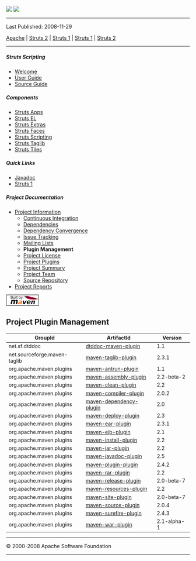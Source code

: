 <span id="bannerLeft">[![](http://www.apache.org/images/asf-logo.gif)](http://www.apache.org/)</span> <span id="bannerRight">[![](images/struts.gif)]()</span>

------------------------------------------------------------------------

Last Published: 2008-11-29

[Apache](http://www.apache.org/) | [Struts 2](2.x/) | [Struts 1](1.x/) | [Struts 1](1.x/) | [Struts 2](2.x/)

------------------------------------------------------------------------

##### Struts Scripting

-   [Welcome](index.html.md)
-   [User Guide](user-guide.html.md)
-   [Source Guide](source-guide.html.md)

##### Components

-   [Struts Apps](../struts-apps/index.html.md)
-   [Struts EL](../struts-el/index.html.md)
-   [Struts Extras](../struts-extras/index.html.md)
-   [Struts Faces](../struts-faces/index.html.md)
-   [Struts Scripting](../struts-scripting/index.html.md)
-   [Struts Taglib](../struts-taglib/index.html.md)
-   [Struts Tiles](../struts-tiles/index.html.md)

##### Quick Links

-   [Javadoc](apidocs/index.html.md)
-   [Struts 1](../index.html.md)

##### Project Documentation

-   [Project Information](project-info.html.md)
    -   [Continuous Integration](integration.html.md)
    -   [Dependencies](dependencies.html.md)
    -   [Dependency Convergence](dependency-convergence.html.md)
    -   [Issue Tracking](issue-tracking.html.md)
    -   [Mailing Lists](mail-lists.html.md)
    -   **Plugin Management**
    -   [Project License](license.html.md)
    -   [Project Plugins](plugins.html.md)
    -   [Project Summary](project-summary.html.md)
    -   [Project Team](team-list.html.md)
    -   [Source Repository](source-repository.html.md)
-   [Project Reports](project-reports.html.md)

[![Built by Maven](./images/logos/maven-feather.png)](http://maven.apache.org/ "Built by Maven")

Project Plugin Management
-------------------------

| GroupId                      | ArtifactId                                                                         | Version     |
|------------------------------|------------------------------------------------------------------------------------|-------------|
| net.sf.dtddoc                | [dtddoc-maven-plugin](http://dtddoc.sourceforge.net/maven2/)                       | 1.1         |
| net.sourceforge.maven-taglib | [maven-taglib-plugin](http://maven-taglib.sf.net/m2)                               | 2.3.1       |
| org.apache.maven.plugins     | [maven-antrun-plugin](http://maven.apache.org/plugins/maven-antrun-plugin)         | 1.1         |
| org.apache.maven.plugins     | [maven-assembly-plugin](http://maven.apache.org/plugins/maven-assembly-plugin)     | 2.2-beta-2  |
| org.apache.maven.plugins     | [maven-clean-plugin](http://maven.apache.org/plugins/maven-clean-plugin)           | 2.2         |
| org.apache.maven.plugins     | [maven-compiler-plugin](http://maven.apache.org/plugins/maven-compiler-plugin)     | 2.0.2       |
| org.apache.maven.plugins     | [maven-dependency-plugin](http://maven.apache.org/plugins/maven-dependency-plugin) | 2.0         |
| org.apache.maven.plugins     | [maven-deploy-plugin](http://maven.apache.org/plugins/maven-deploy-plugin)         | 2.3         |
| org.apache.maven.plugins     | [maven-ear-plugin](http://maven.apache.org/plugins/maven-ear-plugin)               | 2.3.1       |
| org.apache.maven.plugins     | [maven-ejb-plugin](http://maven.apache.org/plugins/maven-ejb-plugin)               | 2.1         |
| org.apache.maven.plugins     | [maven-install-plugin](http://maven.apache.org/plugins/maven-install-plugin)       | 2.2         |
| org.apache.maven.plugins     | [maven-jar-plugin](http://maven.apache.org/plugins/maven-jar-plugin)               | 2.2         |
| org.apache.maven.plugins     | [maven-javadoc-plugin](http://maven.apache.org/plugins/maven-javadoc-plugin)       | 2.5         |
| org.apache.maven.plugins     | [maven-plugin-plugin](http://maven.apache.org/plugins/maven-plugin-plugin)         | 2.4.2       |
| org.apache.maven.plugins     | [maven-rar-plugin](http://maven.apache.org/plugins/maven-rar-plugin)               | 2.2         |
| org.apache.maven.plugins     | [maven-release-plugin](http://maven.apache.org/maven-release/maven-release-plugin) | 2.0-beta-7  |
| org.apache.maven.plugins     | [maven-resources-plugin](http://maven.apache.org/plugins/maven-resources-plugin)   | 2.2         |
| org.apache.maven.plugins     | [maven-site-plugin](http://maven.apache.org/plugins/maven-site-plugin)             | 2.0-beta-7  |
| org.apache.maven.plugins     | [maven-source-plugin](http://maven.apache.org/plugins/maven-source-plugin)         | 2.0.4       |
| org.apache.maven.plugins     | [maven-surefire-plugin](http://maven.apache.org/surefire/maven-surefire-plugin)    | 2.4.3       |
| org.apache.maven.plugins     | [maven-war-plugin](http://maven.apache.org/plugins/maven-war-plugin)               | 2.1-alpha-1 |

------------------------------------------------------------------------

© 2000-2008 Apache Software Foundation

------------------------------------------------------------------------


